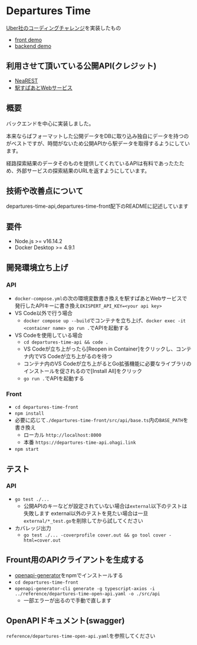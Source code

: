 # Departures Time
[Uber社のコーディングチャレンジ](https://github.com/uber-archive/coding-challenge-tools)を実装したもの
- [front demo](https://departures-time.vercel.app)
- [backend demo](https://departures-time-api.ohagi.link/)

## 利用させて頂いている公開API(クレジット)
- [NeaREST](https://station.ic731.net/docs/near)
- [駅すぱあとWebサービス](https://docs.ekispert.com/v1/le/index.html)



## 概要
バックエンドを中心に実装しました。


本来ならばフォーマットした公開データをDBに取り込み独自にデータを持つのがベストですが、時間がないため公開APIから駅データを取得するようにしています。


経路探索結果のデータそのものを提供してくれているAPIは有料であったたため、外部サービスの探索結果のURLを返すようにしています。


## 技術や改善点について
departures-time-api,departures-time-front配下のREADMEに記述しています

## 要件
- Node.js >= v16.14.2
- Docker Desktop >= 4.9.1

## 開発環境立ち上げ
### API
- `docker-compose.yml`の次の環境変数書き換えを駅すぱあとWebサービスで発行したAPIキーに書き換え`EKISPERT_API_KEY=<your api key>`
- VS Code以外で行う場合
  - `docker compose up --build`でコンテナを立ち上げ、`docker exec -it <container name> go run .`でAPIを起動する
- VS Codeを使用している場合
  - `cd departures-time-api && code .`
  - VS Codeが立ち上がったら[Reopen in Container]をクリックし、コンテナ内でVS Codeが立ち上がるのを待つ
  - コンテナ内のVS Codeが立ち上がるとGo拡張機能に必要なライブラリのインストールを促されるので[Install All]をクリック
  - `go run .`でAPIを起動する

### Front
- `cd departures-time-front`
- `npm install`
- 必要に応じて`./departures-time-front/src/api/base.ts`内の`BASE_PATH`を書き換え
  - ローカル `http://localhost:8000`
  - 本番 `https://departures-time-api.ohagi.link`
- `npm start`

## テスト
### API
- `go test ./...`
  - 公開APIのキーなどが設定されていない場合は`external`以下のテストは失敗します external以外のテストを見たい場合は一旦`external/*_test.go`を削除してから試してください
- カバレッジ出力
  - `go test ./... -coverprofile cover.out && go tool cover -html=cover.out`

## Frount用のAPIクライアントを生成する
- [openapi-generator](https://github.com/OpenAPITools/openapi-generator)をnpmでインストールする
- `cd departures-time-front`
- `openapi-generator-cli generate -g typescript-axios -i ../reference/departures-time-open-api.yaml -o ./src/api`
   - 一部エラーが出るので手動で直します


## OpenAPIドキュメント(swagger)
`reference/departures-time-open-api.yaml`を参照してください
